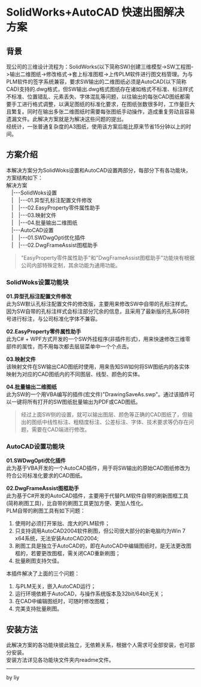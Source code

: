 # SolidWorks+AutoCAD 快速出图解决方案    

## 背景    

现公司的三维设计流程为：SolidWorks(以下简称SW)创建三维模型->SW工程图->输出二维图纸->修改格式->套上标准图框->上传PLM软件进行图文档管理。为与PLM软件的签字系统兼容，要求SW输出的二维图纸必须是AutoCAD(以下简称CAD)支持的.dwg格式，但SW输出.dwg格式图纸存在诸如格式不标准、标注样式不标准、位置错乱、元素丢失、字体混乱等问题，以往输出的每张CAD图纸都需要手工进行格式调整，以满足图纸的标准化要求，在图纸张数很多时，工作量巨大且繁复。同时在输出多张二维图纸时需要每张图纸手动操作，造成重复劳动且容易遗漏文件。此解决方案就是为解决这些问题的提出。    
经统计，一张普通复杂度的A3图纸，使用该方案后能比原来节省15分钟以上的时间。  

## 方案介绍    

本解决方案分为SolidWoks设置和AutoCAD设置两部分，每部分下有各功能块，方案结构如下：    
解决方案    
&ensp;&ensp;|---SolidWoks设置    
&ensp;&ensp;|&ensp;&ensp;|---01.异型孔标注配置文件修改    
&ensp;&ensp;|&ensp;&ensp;|---02.EasyProperty零件属性助手    
&ensp;&ensp;|&ensp;&ensp;|---03.映射文件    
&ensp;&ensp;|&ensp;&ensp;|---04.批量输出二维图纸    
&ensp;&ensp;|---AutoCAD设置    
&ensp;&ensp;|&ensp;&ensp;|---01.SWDwgOpti优化插件    
&ensp;&ensp;|&ensp;&ensp;|---02.DwgFrameAssist图框助手   

>"EasyProperty零件属性助手"和"DwgFrameAssist图框助手"功能块有根据公司内部特殊定制，其余功能为通用功能。    

### SolidWoks设置功能块   

 
**01.异型孔标注配置文件修改**    
此为SW默认孔标注配置文件的修改版，主要用来修改SW中自带的孔标注样式。    
因为SW自带的孔标注样式会标注部分冗余的信息，且采用了最新版的孔系GB符号进行标注，与公司标准化字体不兼容。    


**02.EasyProperty零件属性助手**    
此为C# + WPF方式开发的一个SW外挂程序(非插件形式)，用来快速修改三维零部件的属性，而不用每次都去层层菜单中一个个点击。    

**03.映射文件**    
该映射文件在SW输出CAD图纸时使用，用来告知SW如何将SW图纸内的各实体映射为对应的CAD图纸内的不同图层、线型、颜色的实体。    


**04.批量输出二维图纸**    
此为SW的一个用VBA编写的插件(宏文件)"DrawingSaveAs.swp"。通过该插件可以一键将所有打开的SW图纸批量输出为PDF或CAD图纸。    

>经过上面SW侧的设置，就可以输出图层、颜色等正确的CAD图纸了，但输出的图纸中线性标注、粗糙度标注、公差标注、字体、技术要求等仍存在问题，需要在CAD端进行修改。    

### AutoCAD设置功能块    

**01.SWDwgOpti优化插件**    
此为基于VBA开发的一个AutoCAD插件，用于将SW输出的原始CAD图纸修改为符合公司标准化要求的CAD图纸。    


**02.DwgFrameAssist图框助手**    
此为基于C#开发的AutoCAD插件，主要用于代替PLM软件自带的刷新图框工具(简称刷图工具)，比自带的刷图工具更加方便、更加人性化。    
PLM自带的刷图工具有如下问题：    
1. 使用时必须打开笨拙、庞大的PLM软件；    
2. 只支持调用AutoCAD2004软件刷图，但公司很大部分的新电脑均为Win 7 x64系统，无法安装AutoCAD2004;    
3. 刷图工具是独立于AutoCAD的，即在AutoCAD中编辑图纸时，是无法更改图框的，若要更改图框，需关闭CAD重新刷图；
4. 批量刷图支持欠佳。 
   
本插件解决了上面的三个问题：    
1. 与PLM无关，嵌入AutoCAD运行；    
2. 运行环境依赖于AutoCAD，与操作系统版本及32bit/64bit无关；   
3. 在CAD中编辑图纸时，可随时修改图框；    
4. 完美支持批量刷图。    

## 安装方法    
此解决方案的各功能块彼此独立，无依赖关系，根据个人需求可全部安装，也可部分安装。    
安装方法详见各功能块文件夹内readme文件。    

---

by liy
